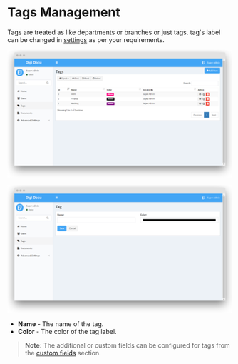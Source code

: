 # Tags Management

Tags are treated as like departments or branches or just tags. 
tag's label can be changed in [settings](#) as per your requirements.

![Tags List](../../.gitbook/assets/tags_screen.png)

![New Tag](../../.gitbook/assets/add_tags_screen.png)

- **Name** - The name of the tag.
- **Color** - The color of the tag label.

> **Note:** The additional or custom fields can be configured 
for tags from the [custom fields](#) section.
